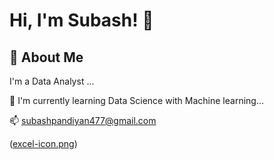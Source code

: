 
# Hi, I'm Subash! 👋

## 🚀 About Me
 
 I'm a Data Analyst ...

🧠 I'm currently learning Data Science with Machine learning... 

📫 subashpandiyan477@gmail.com

([excel-icon.png](https://img.icons8.com/?size=100&id=QxC4KDIwpjTE&format=png&color=000000))
